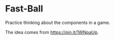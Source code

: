 # Fast-Ball

Practice thinking about the components in a game.

The idea comes from https://pin.it/1WNpaUp.
